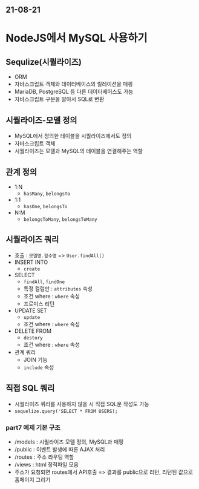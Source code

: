 
## 21-08-21

# NodeJS에서 MySQL 사용하기

## Sequlize(시퀄라이즈)
- ORM
- 자바스크립트 객체와 데이터베이스의 릴레이션을 매핑
- MariaDB, PostgreSQL 등 다른 데이터베이스도 가능
- 자바스크립트 구문을 알아서 SQL로 변환

## 시퀄라이즈-모델 정의
- MySQL에서 정의한 테이블을 시퀄라이즈에서도 정의
- 자바스크립트 객체
- 시퀄라이즈는 모델과 MySQL의 테이블을 연결해주는 역할

## 관계 정의
- 1:N
  - `hasMany`, `belongsTo`
- 1:1
  - `hasOne`, `belongsTo`
- N:M
  - `belongsToMany`, `belongsToMany`

## 시퀄라이즈 쿼리
- 호출 : `모델명.함수명` => `User.findAll()`
- INSERT INTO
  - `create`
- SELECT
  - `findAll`, `findOne`
  - 특정 컬럼만 : `attributes` 속성
  - 조건 where : `where` 속성
  - 프로미스 리턴
- UPDATE SET
  - `update`
  - 조건 where : `where` 속성
- DELETE FROM
  - `destory`
  - 조건 where : `where` 속성
- 관계 쿼리
  - JOIN 기능
  - `include` 속성

## 직접 SQL 쿼리
  - 시퀄라이즈 쿼리를 사용하지 않을 시 직접 SQL문 작성도 가능
  - `sequelize.query('SELECT * FROM USERS);`


### part7 예제 기본 구조
- /models : 시퀄라이즈 모델 정의, MySQL과 매핑
- /public : 이벤트 발생에 따른 AJAX 처리
- /routes : 주소 라우팅 역할
- /views : html 정적파일 모음
- 주소가 요청되면 routes에서 API호출 => 결과를 public으로 리턴, 리턴된 값으로 홈페이지 그리기

